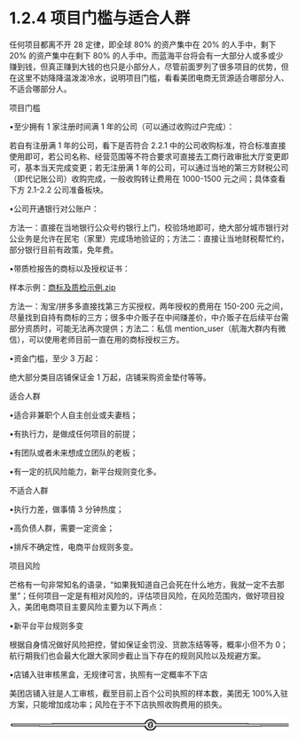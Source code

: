 # 1.2.4 项目门槛与适合人群

任何项目都离不开 28 定律，即全球 80% 的资产集中在 20% 的人手中，剩下 20% 的资产集中在剩下 80% 的人手中。而蓝海平台将会有一大部分人或多或少赚到钱，但真正赚到大钱的也只是小部分人，尽管前面罗列了很多项目的优势，但在这里不妨降降温泼泼冷水，说明项目门槛，看看美团电商无货源适合哪部分人、不适合哪部分人。

项目门槛

•至少拥有 1 家注册时间满 1 年的公司（可以通过收购过户完成）：

若自有注册满 1 年的公司，看下是否符合 2.2.1 中的公司收购标准，符合标准直接使用即可，若公司名称、经营范围等不符合要求可直接去工商行政审批大厅变更即可，基本当天完成变更；若无注册满 1 年的公司，可以通过当地的第三方财税公司（即代记账公司）收购完成，一般收购转让费用在 1000-1500 元之间；具体查看下方 2.1-2.2 公司准备板块。

•公司开通银行对公账户：

方法一：直接在当地银行公众号约银行上门，校验场地即可，绝大部分城市银行对公业务是允许在民宅（家里）完成场地验证的；方法二：直接让当地财税帮忙约，部分银行目前有政策，免年费。

•带质检报告的商标以及授权证书：

样本示例：[商标及质检示例.zip](https://search01.shengcaiyoushu.com/upload/doc/EhJ9dQnH7oKHm8x9MQTcPjdcnjK/GHefbibB6oaeDmxF79UcBoPAnqe)

方法一：淘宝/拼多多直接找第三方买授权，两年授权的费用在 150-200 元之间，尽量找到自持有商标的三方；很多中介贩子在中间赚差价，中介贩子在后续平台需部分资质时，可能无法再次提供；方法二：私信 mention_user（航海大群内有微信），可以使用老师目前一直在用的商标授权三方。

•资金门槛，至少 3 万起：

绝大部分类目店铺保证金 1 万起，店铺采购资金垫付等等。

适合人群

•适合非兼职个人自主创业或夫妻档；

•有执行力，是做成任何项目的前提；

•有团队或者未来想成立团队的老板；

•有一定的抗风险能力，新平台规则变化多。

不适合人群

•执行力差，做事情 3 分钟热度；

•高负债人群，需要一定资金；

•排斥不确定性，电商平台规则多变。

项目风险

芒格有一句非常知名的语录，“如果我知道自己会死在什么地方，我就一定不去那里”；任何项目一定是有相对风险的，评估项目风险，在风险范围内，做好项目投入，美团电商项目主要风险主要为以下两点：

•新平台平台规则多变

根据自身情况做好风险把控，譬如保证金罚没、货款冻结等等，概率小但不为 0；航行期我们也会最大化跟大家同步截止当下存在的规则风险以及规避方案。

•店铺入驻审核黑盒，无规律可言，执照有一定概率不下店

美团店铺入驻是人工审核，截至目前上百个公司执照的样本数，美团无 100%入驻方案，只能增加成功率；风险在于不下店执照收购费用的损失。

![](img/af1b0ff95055ad1b068bc39a8c34b73c.png)